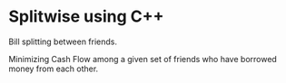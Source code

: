 # Splitwise using C++
Bill splitting between friends. 

Minimizing Cash Flow among a given set of friends who have borrowed money from each other.
